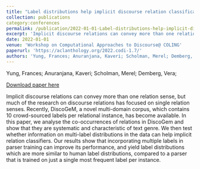 ```yaml
---
title: "Label distributions help implicit discourse relation classification"
collection: publications
category:conferences
permalink: /publication/2022-01-01-Label-distributions-help-implicit-discourse
excerpt: 'Implicit discourse relations can convey more than one relation sense, but much of the research on discourse relations has focused on single relation senses. Recently, DiscoGeM, a novel multi-domain corpus, which contains 10 crowd-sourced labels per relational instance, has become available. In this paper, we analyse the co-occurrences of relations in DiscoGem and show that they are systematic and characteristic of text genre. We then test whether information on multi-label distributions in the data can help implicit relation classifiers. Our results show that incorporating multiple labels in parser training can improve its performance, and yield label distributions which are more similar to human label distributions, compared to a parser that is trained on just a single most frequent label per instance.'
date: 2022-01-01
venue: 'Workshop on Computational Approaches to Discourse@ COLING'
paperurl: 'https://aclanthology.org/2022.codi-1.7/'
authors: 'Yung, Frances; Anuranjana, Kaveri; Scholman, Merel; Demberg, Vera; '
---
```

Yung, Frances; Anuranjana, Kaveri; Scholman, Merel; Demberg, Vera; 

<a href='https://aclanthology.org/2022.codi-1.7/'>Download paper here</a>

Implicit discourse relations can convey more than one relation sense, but much of the research on discourse relations has focused on single relation senses. Recently, DiscoGeM, a novel multi-domain corpus, which contains 10 crowd-sourced labels per relational instance, has become available. In this paper, we analyse the co-occurrences of relations in DiscoGem and show that they are systematic and characteristic of text genre. We then test whether information on multi-label distributions in the data can help implicit relation classifiers. Our results show that incorporating multiple labels in parser training can improve its performance, and yield label distributions which are more similar to human label distributions, compared to a parser that is trained on just a single most frequent label per instance.
